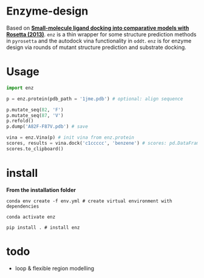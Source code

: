 # Enzyme-design
Based on [**Small-molecule ligand docking into comparative models with Rosetta (2013)**](https://www.ncbi.nlm.nih.gov/pmc/articles/PMC5750396/). ```enz``` is a thin wrapper for some structure prediction methods in ```pyrosetta``` and the autodock vina functionality in ```oddt```. ```enz``` is for enzyme design via rounds of mutant structure prediction  and substrate docking. 

# Usage
```python
import enz

p = enz.protein(pdb_path = '1jme.pdb') # optional: align sequence

p.mutate_seq(82, 'F')
p.mutate_seq(87, 'V')
p.refold()
p.dump('A82F-F87V.pdb') # save

vina = enz.Vina(p) # init vina from enz.protein
scores, results = vina.dock('c1ccccc', 'benzene') # scores: pd.DataFrame; results: [oddt.mol, ...] (poses)
scores.to_clipboard()
```

# install
**From the installation folder**

```conda env create -f env.yml # create virtual environment with dependencies```

```conda activate enz```

```pip install . # install enz```


# todo
- loop & flexible region modelling
